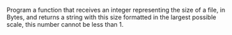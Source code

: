 
Program a function that receives an integer representing 
the size of a file, in Bytes, and returns a string with 
this size formatted in the largest possible scale, this 
number cannot be less than 1.